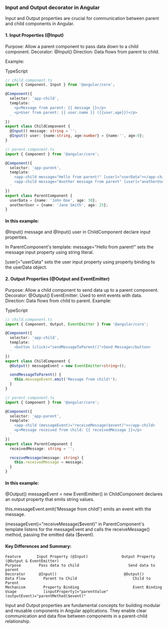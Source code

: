 ### Input and Output decorator in Angular

Input and Output properties are crucial for communication between parent and child components in Angular.

#### 1. Input Properties (@Input)

Purpose: Allow a parent component to pass data down to a child component.
Decorator: @Input()
Direction: Data flows from parent to child.

Example:

TypeScript
```typescript
// child.component.ts
import { Component, Input } from '@angular/core';

@Component({
  selector: 'app-child',
  template: `
    <p>Message from parent: {{ message }}</p>
    <p>User from parent: {{ user.name }} ({{user.age}})</p>
  `
})
export class ChildComponent {
  @Input() message: string = '';
  @Input() user: {name:string, age:number} = {name:'', age:0};
}

// parent.component.ts
import { Component } from '@angular/core';

@Component({
  selector: 'app-parent',
  template: `
    <app-child message="Hello from parent!" [user]="userData"></app-child>
    <app-child message="Another message from parent" [user]="anotherUser"></app-child>
  `
})
export class ParentComponent {
  userData = {name: 'John Doe', age: 30};
  anotherUser = {name: 'Jane Smith', age: 25};
}
```
#### In this example:

@Input() message and @Input() user in ChildComponent declare input properties.

In ParentComponent's template:
message="Hello from parent!" sets the message input property using string literal.

[user]="userData" sets the user input property using property binding to the userData object.

#### 2. Output Properties (@Output and EventEmitter)

Purpose: Allow a child component to send data up to a parent component.
Decorator: @Output()
EventEmitter: Used to emit events with data.
Direction: Data flows from child to parent.
Example:

TypeScript
```typescript
// child.component.ts
import { Component, Output, EventEmitter } from '@angular/core';

@Component({
  selector: 'app-child',
  template: `
    <button (click)="sendMessageToParent()">Send Message</button>
  `
})
export class ChildComponent {
  @Output() messageEvent = new EventEmitter<string>();

  sendMessageToParent() {
    this.messageEvent.emit('Message from child!');
  }
}

// parent.component.ts
import { Component } from '@angular/core';

@Component({
  selector: 'app-parent',
  template: `
    <app-child (messageEvent)="receiveMessage($event)"></app-child>
    <p>Message received from child: {{ receivedMessage }}</p>
  `
})
export class ParentComponent {
  receivedMessage: string = '';

  receiveMessage(message: string) {
    this.receivedMessage = message;
  }
}
```
#### In this example:

@Output() messageEvent = new EventEmitter<string>() in ChildComponent declares an output property that emits string values.

this.messageEvent.emit('Message from child!') emits an event with the message.

(messageEvent)="receiveMessage($event)" in ParentComponent's template listens for the messageEvent and calls the receiveMessage() method, passing the emitted data ($event).

#### Key Differences and Summary:

```
Feature	      Input Property (@Input)	            Output Property (@Output & EventEmitter)
Purpose	       Pass data to child	                   Send data to parent
Decorator      @Input()                              @Output()
Data Flow	     Parent to Child	                     Child to Parent
Mechanism	     Property Binding	                     Event Binding
Usage	         [inputProperty]="parentValue"	       (outputEvent)="parentMethod($event)"
```
Input and Output properties are fundamental concepts for building modular and reusable components in Angular applications. They enable clear communication and data flow between components in a parent-child relationship.
